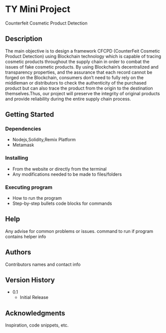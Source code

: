 # TY Mini Project

Counterfeit Cosmetic Product Detection

## Description

The main objective is to design a framework CFCPD (CounterFeit Cosmetic Product Detection) using Blockchain technology which is capable of tracing cosmetic products throughout the supply chain in order to combat the issues of fake cosmetic products. By using Blockchain’s decentralized and transparency properties, and the assurance that each record cannot be forged on the Blockchain, consumers don’t need to fully rely on the middleman or distributors to check the authenticity of the purchased product but can also trace the product from the origin to the  destination themselves.Thus, our project will preserve the integrity of original products and provide reliability during the entire supply chain process.



## Getting Started

### Dependencies

* Nodejs,Solidity,Remix Platform
* Metamask

### Installing

* From the website or directly from the terminal
* Any modifications needed to be made to files/folders

### Executing program

* How to run the program
* Step-by-step bullets
code blocks for commands


## Help

Any advise for common problems or issues.
command to run if program contains helper info


## Authors

Contributors names and contact info


## Version History

* 0.1
    * Initial Release

## Acknowledgments

Inspiration, code snippets, etc.
